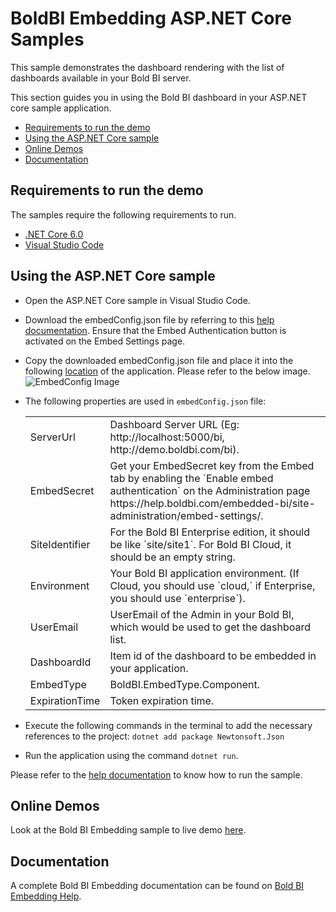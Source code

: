 # BoldBI Embedding ASP.NET Core Samples

This sample demonstrates the dashboard rendering with the list of dashboards available in your Bold BI server.

This section guides you in using the Bold BI dashboard in your ASP.NET core sample application.

 * [Requirements to run the demo](#requirements-to-run-the-demo)
 * [Using the ASP.NET Core sample](#using-the-asp.net-core-samples)
 * [Online Demos](#online-demos)
 * [Documentation](#documentation)

 ## Requirements to run the demo

The samples require the following requirements to run.

 * [.NET Core 6.0](https://dotnet.microsoft.com/download/dotnet-core)
 * [Visual Studio Code](https://code.visualstudio.com/download)

 ## Using the ASP.NET Core sample
 
 * Open the ASP.NET Core sample in Visual Studio Code.

 * Download the embedConfig.json file by referring to this [help documentation](https://help.boldbi.com/cloud-bi/site-administration/embed-settings/). Ensure that the Embed Authentication button is activated on the Embed Settings page.

 * Copy the downloaded embedConfig.json file and place it into the following [location](https://github.com/boldbi/aspnet-core-sample/tree/master/BoldBI.Embed.Sample/BoldBI.Embed.Sample) of the application. Please refer to the below image.
![EmbedConfig Image](https://user-images.githubusercontent.com/91586758/236446545-8fee653c-4239-49c3-87a1-7d2477681aac.png)
 
 * The following properties are used in `embedConfig.json` file:

    <meta charset="utf-8"/>
    <table>
    <tbody>
        <tr>
            <td align="left">ServerUrl</td>
            <td align="left">Dashboard Server URL (Eg: http://localhost:5000/bi, http://demo.boldbi.com/bi).</td>
        </tr>
        <tr>
            <td align="left">EmbedSecret</td>
            <td align="left">Get your EmbedSecret key from the Embed tab by enabling the `Enable embed authentication` on the Administration page https://help.boldbi.com/embedded-bi/site-administration/embed-settings/.</td>
        </tr>
        <tr>
            <td align="left">SiteIdentifier</td>
            <td align="left">For the Bold BI Enterprise edition, it should be like `site/site1`. For Bold BI Cloud, it should be an empty string.</td>
        </tr>
        <tr>
            <td align="left">Environment</td>
            <td align="left">Your Bold BI application environment. (If Cloud, you should use `cloud,` if Enterprise, you should use `enterprise`).</td>
        </tr>
        <tr>
            <td align="left">UserEmail</td>
            <td align="left">UserEmail of the Admin in your Bold BI, which would be used to get the dashboard list.</td>
        </tr>
        <tr>
            <td align="left">DashboardId</td>
            <td align="left">Item id of the dashboard to be embedded in your application.</td>
        </tr>
        <tr>
            <td align="left">EmbedType</td>
            <td align="left">BoldBI.EmbedType.Component.</td>
        </tr>
        <tr>
            <td align="left">ExpirationTime</td>
            <td align="left">Token expiration time.</td>
        </tr>
    </tbody>
    </table>

 * Execute the following commands in the terminal to add the necessary references to the project: `dotnet add package Newtonsoft.Json`

 * Run the application using the command `dotnet run`.

Please refer to the [help documentation](https://help.boldbi.com/embedded-bi/javascript-based/samples/v3.3.40-or-later/asp-net-core/#how-to-run-the-sample) to know how to run the sample.

## Online Demos

Look at the Bold BI Embedding sample to live demo [here](https://samples.boldbi.com/embed).


## Documentation

A complete Bold BI Embedding documentation can be found on [Bold BI Embedding Help](https://help.boldbi.com/embedded-bi/javascript-based/).